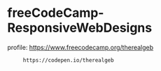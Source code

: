 # freeCodeCamp-ResponsiveWebDesigns

profile: https://www.freecodecamp.org/therealgeb

         https://codepen.io/therealgeb

